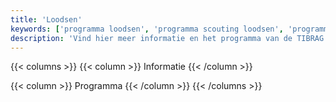 ```yaml
---
title: 'Loodsen'
keywords: ['programma loodsen', 'programma scouting loodsen', 'programma tibrag loodsen']
description: 'Vind hier meer informatie en het programma van de TIBRAG loodsen.'
---
```



{{< columns >}}
{{< column >}}
Informatie
{{< /column >}}

{{< column >}}
Programma
{{< /column >}}
{{< /columns >}}
